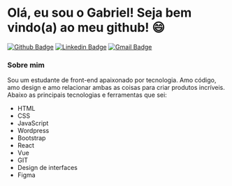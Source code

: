 # Olá, eu sou o Gabriel! Seja bem vindo(a) ao meu github! :smile:

[![Github Badge](https://img.shields.io/badge/-Github-000?style=flat-square&logo=Github&logoColor=white&link=https://github.com/Gab-Barros)](https://github.com/Gab-Barros)
[![Linkedin Badge](https://img.shields.io/badge/-LinkedIn-blue?style=flat-square&logo=Linkedin&logoColor=white&link=https://www.linkedin.com/in/gabriel-barros-419bb3208/)](https://www.linkedin.com/in/gabriel-barros-419bb3208/)
[![Gmail Badge](https://img.shields.io/badge/-Email-c14438?style=flat-square&logo=Gmail&logoColor=white&link=mailto:gabrielalcantarabarros524@gmail.com)](mailto:gabrielalcantarabarros524@gmail.com)

### Sobre mim
Sou um estudante de front-end apaixonado por tecnologia. Amo código, amo design e amo relacionar ambas as coisas para criar produtos incríveis. Abaixo as principais tecnologias e ferramentas que sei: 

* HTML
* CSS
* JavaScript
* Wordpress
* Bootstrap
* React
* Vue
* GIT
* Design de interfaces
* Figma
